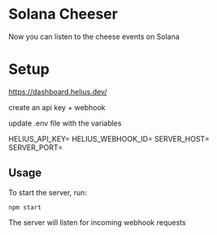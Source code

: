 # Solana Cheeser

Now you can listen to the cheese events on Solana

# Setup 

https://dashboard.helius.dev/

create an api key + webhook

update .env file with the variables

HELIUS_API_KEY=
HELIUS_WEBHOOK_ID=
SERVER_HOST=
SERVER_PORT=

## Usage

To start the server, run:
```
npm start
```

The server will listen for incoming webhook requests 